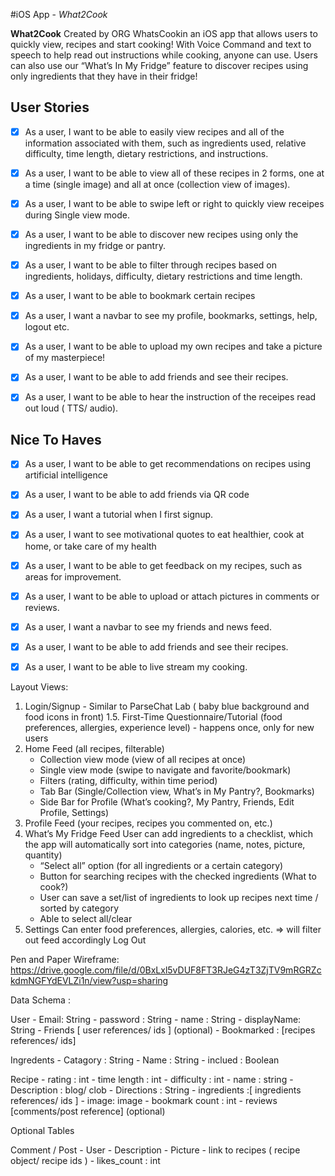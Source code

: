 #iOS App - *What2Cook*

**What2Cook** Created by ORG WhatsCookin an iOS app that allows users to quickly view, recipes and start cooking! With Voice Command and text to speech to help read out instructions while cooking, anyone can use. Users can also use our “What’s In My Fridge” feature to discover recipes using only ingredients that they have in their fridge!

## User Stories

- [X] As a user, I want to be able to easily view recipes and all of the information associated with them, such as ingredients used, relative difficulty, time length, dietary restrictions, and instructions.
- [X] As a user, I want to be able to view all of these recipes in 2 forms, one at a time (single image) and all at once (collection view of images).
- [X] As a user, I want to be able to swipe left or right to quickly view receipes during Single view mode. 
- [X] As a user, I want to be able to discover new recipes using only the ingredients in my fridge or pantry.
- [X] As a user, I want to be able to filter through recipes based on ingredients, holidays, difficulty, dietary restrictions and time length.
- [X] As a user, I want to be able to bookmark certain recipes
- [X] As a user, I want a navbar to see my profile, bookmarks, settings, help, logout etc.
- [X] As a user, I want to be able to upload my own recipes and take a picture of my masterpiece!
- [X] As a user, I want to be able to add friends and see their recipes.
- [X] As a user, I want to be able to hear the instruction of the receipes read out loud ( TTS/ audio).



## Nice To Haves
- [X] As a user, I want to be able to get recommendations on recipes using artificial intelligence
- [X] As a user, I want to be able to add friends via QR code
- [X] As a user, I want a tutorial when I first signup.
- [X] As a user, I want to see motivational quotes to eat healthier, cook at home, or take care of my health
- [X] As a user, I want  to be able to get feedback on my recipes, such as areas for improvement.
- [X] As a user, I want to be able to upload or attach pictures in comments or reviews.
- [X] As a user, I want a navbar to see my friends and news feed.
- [X] As a user, I want to be able to add friends and see their recipes.
- [X] As a user, I want to be able to live stream my cooking.







Layout Views:

1. Login/Signup - Similar to ParseChat Lab ( baby blue background and food icons in front)
1.5. First-Time Questionnaire/Tutorial (food preferences, allergies, experience level) - happens once, only for new users
2. Home Feed (all recipes, filterable)
    - Collection view mode (view of all recipes at once)
    - Single view mode (swipe to navigate and favorite/bookmark)
    - Filters (rating, difficulty, within time period)
    - Tab Bar (Single/Collection view, What’s in My Pantry?, Bookmarks)
    - Side Bar for Profile (What’s cooking?, My Pantry, Friends, Edit Profile, Settings)
3. Profile Feed (your recipes, recipes you commented on, etc.)
4. What’s My Fridge Feed
User can add ingredients to a checklist, which the app will automatically sort into categories (name, notes, picture, quantity)
    - “Select all” option (for all ingredients or a certain category)
    - Button for searching recipes with the checked ingredients (What to cook?)
    - User can save a set/list of ingredients to look up recipes next time / sorted by category
    - Able to select all/clear
5. Settings
Can enter food preferences, allergies, calories, etc. => will filter out feed accordingly
Log Out



Pen and Paper Wireframe:
https://drive.google.com/file/d/0BxLxl5vDUF8FT3RJeG4zT3ZjTV9mRGRZckdmNGFYdEVLZi1n/view?usp=sharing

Data Schema : 

User
    - Email: String
    - password : String
    - name : String
    - displayName: String
    - Friends [ user references/ ids  ] (optional) 
    - Bookmarked : [recipes references/ ids]  

Ingredents
    - Catagory : String
    - Name : String
    - inclued : Boolean

 
 Recipe 
    - rating : int
    - time length : int
    - difficulty : int 
    - name : string 
    - Description : blog/ clob
    - Directions : String
    - ingredients :[ ingredients references/ ids ]
    - image: image
    - bookmark count : int 
    - reviews [comments/post reference] (optional)
    
Optional Tables 

 Comment / Post 
    - User 
    - Description 
    - Picture 
    - link to recipes ( recipe object/ recipe ids ) 
    - likes_count : int 
    
    
    

